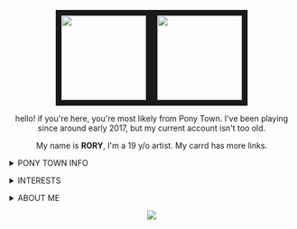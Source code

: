 <p align="center">
<img src="https://file.garden/Zdu77rwq23DtX9qX/pony-town-really%20weird%20cat-boop-blinking-padded-4x%20(2).gif" width="150" height="150" border="10"/ ><img src="https://file.garden/Zdu77rwq23DtX9qX/pony-town-%F0%9F%8C%A0%20af_%20nojoki-boop-blinking-padded-toy104-4x.gif" width="150" height="150" border="10"/ >
</p>
<p align="center">
hello! if you're here, you're most likely from Pony Town. I've been playing since around early 2017, but my current account isn't too old.
<p align="center">
My name is <b>RORY</b>, I'm a 19 y/o artist.
My carrd has more links.
</p>

<p align="center"><details>
  <summary><b></b>PONY TOWN INFO</b></summary>
  <p>I'm usually with friends on PT, or with the Dungeon Meshi fandom on 18+, who happen to overlap basically 100%. I'm open to making new friends, so feel free to pester me! I recognize people usually by whatever pony I met them as first, so forgive me if I'm blind as hell.</p>
  <p>I try to be as friendly as possible and talk to whoever I find interesting! I tend to talk to a lot of people on there now, so keeping up with multiple conversations at once has become very hard. I don't mean to ignore anyone :') I also sit off-tab often. Not sure why, if I'm being honest.</p>
 <p>I don't really have a BYI or DNI thing other people have. As long as you're respectful I don't have an issue with you. It feels almost crazy to say this for a game bio, but I hold very progressive beliefs, so if that's something you're against, I guess it just isn't meant to be 😅. I do have to say I am strictly <b>against</b> proship/profiction and the likes, since that seems to be all too common for some reason and I'd rather just let it be known immediately LOL . I'm all for heavy topics in stories done well, but those types of people are <i>not</i> that. I'm not one for online discourse, though, and hardly partake in fandom spaces.<p>
  <p>On a similar note, although I'm 19, I will try to steer away from any NSFW related topics. I'm okay with one-off jokes and talking surface level of things, but otherwise, I will just not engage in it if it continues. If you're a friend over 18 reading this, that doesn't apply, go ahead and be freaks. Anyway, I don't mean to be a priss, it's just not something I necessarily like to talk about with people I don't know well/strangers. I won't hide or block for that unless it keeps being targetted towards me or a friend who dislikes it.</p>
  <p>Either way, I am not one to make a big deal of something, and writing this out has made me feel very online! I don't know how to feel about that!</p>
<center></details></center>
<p align="center">

<p align="center"><details>
<summary>INTERESTS</summary>
  <p>I'm only going to list main/favorite interests because otherwise this section would be very long wahaha</p>
  <p><b>GENERAL:</b> art, ocs, circus works, commedia del'arte, clowns, retro/70's things, music, animation/animated movies</p>
  <p><b>MUSIC:</b> car seat headrest, scissor sisters, modest mouse, forgive durden, david bowie, the antlers, the garden, abba, billy joel</p>
  <p><b>MANGA/ANIME:</b> witch hat atelier, dungeon meshi, d.gray-man, houseki no kuni, vinland saga, to your eternity, tokyo ghoul, the promised neverland</p>
  <p><b>SHOWS:</b> the bear, the boys, the handmaid's tale, infinity train, the midnight gospel, invincible</p>
  <p>Media has increasingly become more expensive and backed by people with corrupt morals. Piracy is your friend, and as the <a href="https://twitter.com/HakitaDev/status/1797245014268891236">creator of Ultrakill has said</a>; culture shouldn't exist just for those who can afford it. Support those who deserve it, but remember that not everything/everyone is completely perfect. Searching for that will exhaust you, and it's okay to enjoy things with a critical eye.</p>
</details>
</p>

<p align="center"><details>
<summary>ABOUT ME</summary>
  <p>I'd like to think I'm an open book when it comes to learning about me through general chat, but auhhh I'm not too interesting</p>
  <p>  I'm physically disabled, having scoliosis and joint related issues. Myself and others suspect I may have hEDS, (<a href="https://www.ehlers-danlos.org/what-is-eds/information-on-eds/hypermobile-eds-and-hypermobility-spectrum-disorders/">hypermobile ehlers-danlos syndrome</a>) but the process to get that diagnosed is tedious and often overlooked in general checkups. Because of this, I have chronic pain and I can't stand for long, which is why I'm online often :) It usually doesn't show through online talks, but I ask of you to be patient with me if I do not respond in my usual tone. It is aggravating when your body doesn't work the way you'd like it to, unfortunately. Being open about it means a lot to me, and I'd love to talk to other disabled people on PT if it ever comes up!</p>
<p>  I am also autistic with inattentive-ADHD, I don't think I have to say much about that now that both of those are more well known. If you're curious, scoliosis and hEDS are comorbid with the two of them. To note, I do not need tone-tags, so please don't worry about using them unless you personally prefer to use them. If I'm confused, I'll just ask!</p>
  <p>  Art in every form has been a special interest of mine since I was small, and is generally all I talk about. I currently use Clip Studio and the <a href="https://www.xp-pen.com/store/buy/artist-12.html?gad_source=1&gclid=CjwKCAjwnK60BhA9EiwAmpHZwxfurUXNpseQRbPNJEdKqw78qHP35xUH2TQ2Y_bHrsw6hAwDSNgjaBoCKYgQAvD_BwE">XP Pen Artist 12 tablet</a>, which I would recommend 100% if you're looking for a "cheap" display tablet. I've been doing digital art for about 10 years now, but only 7 with a tablet. I started off with Animal Jam painting studio, then to MS paint MLP bases wahahaaha,, As for art today, I'm most active on Instagram, and sometimes Twitter, which are linked to this Github.</p>
  <p>I identify as queer, but the simplest labels I can put myself under are aroace and genderfluid. I'd like you to remember that both of these labels are under a spectrum, and what may be true for one person will not be for the next. People are fluid, and what doesn't make sense for you could be exactly what describes another. Be gentle with your fellow queer people, we are not each other's enemy.</p>
  <p>As for that, I'm not sure what else to say, really! I think it is best to be empathetic and real with yourself and those around you, <i>especially</i> now that access to the internet has desensitized people and frankly made them mean. If you happened to read this far, I hope you stay soft.</p>
  </details></p>
  
  <p align="center">
  <img src="https://file.garden/Zdu77rwq23DtX9qX/wrestle-ezgif.com-resize.gif">
  </p>
